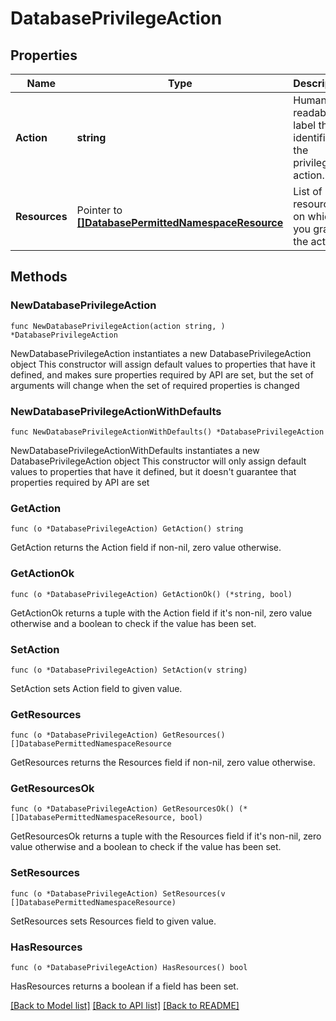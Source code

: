 # DatabasePrivilegeAction

## Properties

Name | Type | Description | Notes
------------ | ------------- | ------------- | -------------
**Action** | **string** | Human-readable label that identifies the privilege action. | 
**Resources** | Pointer to [**[]DatabasePermittedNamespaceResource**](DatabasePermittedNamespaceResource.md) | List of resources on which you grant the action. | [optional] 

## Methods

### NewDatabasePrivilegeAction

`func NewDatabasePrivilegeAction(action string, ) *DatabasePrivilegeAction`

NewDatabasePrivilegeAction instantiates a new DatabasePrivilegeAction object
This constructor will assign default values to properties that have it defined,
and makes sure properties required by API are set, but the set of arguments
will change when the set of required properties is changed

### NewDatabasePrivilegeActionWithDefaults

`func NewDatabasePrivilegeActionWithDefaults() *DatabasePrivilegeAction`

NewDatabasePrivilegeActionWithDefaults instantiates a new DatabasePrivilegeAction object
This constructor will only assign default values to properties that have it defined,
but it doesn't guarantee that properties required by API are set

### GetAction

`func (o *DatabasePrivilegeAction) GetAction() string`

GetAction returns the Action field if non-nil, zero value otherwise.

### GetActionOk

`func (o *DatabasePrivilegeAction) GetActionOk() (*string, bool)`

GetActionOk returns a tuple with the Action field if it's non-nil, zero value otherwise
and a boolean to check if the value has been set.

### SetAction

`func (o *DatabasePrivilegeAction) SetAction(v string)`

SetAction sets Action field to given value.


### GetResources

`func (o *DatabasePrivilegeAction) GetResources() []DatabasePermittedNamespaceResource`

GetResources returns the Resources field if non-nil, zero value otherwise.

### GetResourcesOk

`func (o *DatabasePrivilegeAction) GetResourcesOk() (*[]DatabasePermittedNamespaceResource, bool)`

GetResourcesOk returns a tuple with the Resources field if it's non-nil, zero value otherwise
and a boolean to check if the value has been set.

### SetResources

`func (o *DatabasePrivilegeAction) SetResources(v []DatabasePermittedNamespaceResource)`

SetResources sets Resources field to given value.

### HasResources

`func (o *DatabasePrivilegeAction) HasResources() bool`

HasResources returns a boolean if a field has been set.


[[Back to Model list]](../README.md#documentation-for-models) [[Back to API list]](../README.md#documentation-for-api-endpoints) [[Back to README]](../README.md)


